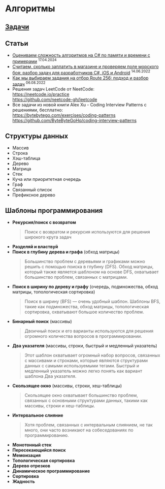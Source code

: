 # Алгоритмы

## [Задачи](Problems.md)

## Статьи

- [Оцениваем сложность алгоритмов на C# по памяти и времени с примерами](https://habr.com/ru/companies/fuse8/articles/808385/) <sup>17.04.2024</sup>
- [Считаем, сколько заплатить в магазине и проверяем поле морского боя: разбор задач для разработчиков C#, iOS и Android](https://habr.com/ru/companies/ozontech/articles/667728/) <sup>14.06.2022</sup>
- [Как мы выбираем задания на отбор Route 256: подход и разбор задач](https://habr.com/ru/companies/ozontech/articles/833762/) <sup>06.08.2022</sup>
- Решения задач LeetCode от NeetCode:  
https://neetcode.io/practice  
https://github.com/neetcode-gh/leetcode
- Все задачи из новой книги Alex Xu - Coding Interview Patterns с решениями, бесплатно:  
https://bytebytego.com/exercises/coding-patterns  
https://github.com/ByteByteGoHq/coding-interview-patterns

## Структуры данных

- Массив
- Строка
- Хэш-таблица
- Дерево
- Матрица
- Стек
- Куча или приоритетная очередь
- Граф
- Связанный список
- Префиксное дерево

## Шаблоны программирования

- **Рекурсия/поиск с возвратом**
  > Поиск с возвратом и рекурсия используются для решения широкого круга задач
- **Разделяй и властвуй**
- **Поиск в глубину дерева и графа** (обход матрицы)
  > Большинство проблем с деревьями и графиками можно решить с помощью поиска в глубину (DFS). Обход матрицы, который также является шаблоном на основе DFS, охватывает большинство проблем, связанных с матрицами.
- **Поиск в ширину по дереву и графу** (очередь, подмножества, обход матрицы, топологическая сортировка)
  > Поиск в ширину (BFS) — очень удобный шаблон. Шаблоны BFS, такие как подмножества, обход матрицы, топологическая сортировка, охватывают большое количество проблем.
- **Бинарный поиск** (массивы)
  > Двоичный поиск и его варианты используются для решения огромного количества вопросов в программировании.
- **Два указателя** (массивы, строки, быстрый и медленный указатель)
  > Этот шаблон охватывает огромный набор вопросов, связанных с массивами и строками, которые являются структурами данных с самыми используемыми тегами. Быстрый и медленный указатель можно легко понять как вариант шаблона Два указателя.
- **Скользящее окно** (массивы, строки, хеш-таблицы)
  > Скользящее окно охватывает большинство проблем, связанных с основными структурами данных, такими как массивы, строки и хеш-таблицы.
- **Интервальное слияние**
  > Хотя проблем, связанных с интервальным слиянием, не так много, они часто возникают на собеседованиях по программированию.
- **Монотонный стек**
- **Пересекающийся поиск**
- **Мемоизация**
- **Топологическая сортировка**
- **Дерево отрезков**
- **Динамическое программирование**
- **Сортировка**
- **Жадность**
